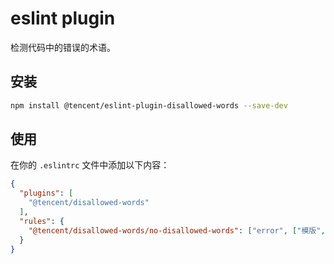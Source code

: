 # eslint plugin

检测代码中的错误的术语。

## 安装

```bash
npm install @tencent/eslint-plugin-disallowed-words --save-dev

```

## 使用

在你的 `.eslintrc` 文件中添加以下内容：

```json
{
  "plugins": [
    "@tencent/disallowed-words"
  ],
  "rules": {
    "@tencent/disallowed-words/no-disallowed-words": ["error", ["模版", "登陆"]]
  }
}

```
